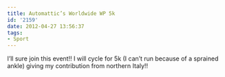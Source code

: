```yaml
---
title: Automattic’s Worldwide WP 5k
id: '2159'
date: 2012-04-27 13:56:37
tags:
- Sport
---
```


I’ll sure join this event!! I will cycle for 5k (I can’t run because of a sprained ankle) giving my contribution from northern Italy!!
